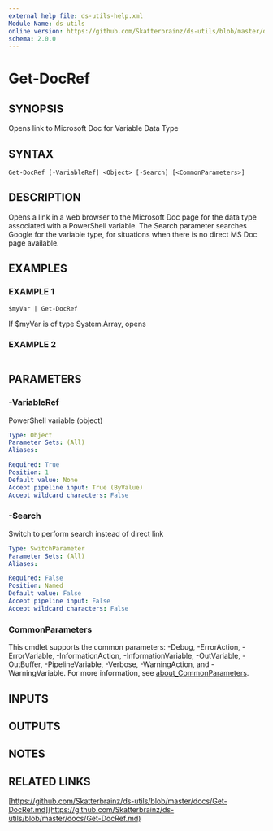 ```yaml
---
external help file: ds-utils-help.xml
Module Name: ds-utils
online version: https://github.com/Skatterbrainz/ds-utils/blob/master/docs/Get-DocRef.md
schema: 2.0.0
---
```


# Get-DocRef

## SYNOPSIS
Opens link to Microsoft Doc for Variable Data Type

## SYNTAX

```
Get-DocRef [-VariableRef] <Object> [-Search] [<CommonParameters>]
```

## DESCRIPTION
Opens a link in a web browser to the Microsoft Doc page for the
data type associated with a PowerShell variable.
The Search parameter
searches Google for the variable type, for situations when there is no
direct MS Doc page available.

## EXAMPLES

### EXAMPLE 1
```
$myVar | Get-DocRef
```

If $myVar is of type System.Array, opens

### EXAMPLE 2
```

```

## PARAMETERS

### -VariableRef
PowerShell variable (object)

```yaml
Type: Object
Parameter Sets: (All)
Aliases:

Required: True
Position: 1
Default value: None
Accept pipeline input: True (ByValue)
Accept wildcard characters: False
```

### -Search
Switch to perform search instead of direct link

```yaml
Type: SwitchParameter
Parameter Sets: (All)
Aliases:

Required: False
Position: Named
Default value: False
Accept pipeline input: False
Accept wildcard characters: False
```

### CommonParameters
This cmdlet supports the common parameters: -Debug, -ErrorAction, -ErrorVariable, -InformationAction, -InformationVariable, -OutVariable, -OutBuffer, -PipelineVariable, -Verbose, -WarningAction, and -WarningVariable. For more information, see [about_CommonParameters](http://go.microsoft.com/fwlink/?LinkID=113216).

## INPUTS

## OUTPUTS

## NOTES

## RELATED LINKS

[https://github.com/Skatterbrainz/ds-utils/blob/master/docs/Get-DocRef.md](https://github.com/Skatterbrainz/ds-utils/blob/master/docs/Get-DocRef.md)

